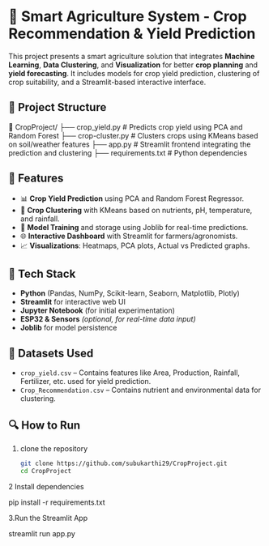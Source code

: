 # 🌾 Smart Agriculture System - Crop Recommendation & Yield Prediction

This project presents a smart agriculture solution that integrates **Machine Learning**, **Data Clustering**, and **Visualization** for better **crop planning** and **yield forecasting**. It includes models for crop yield prediction, clustering of crop suitability, and a Streamlit-based interactive interface.

## 📂 Project Structure

📁 CropProject/
├── crop_yield.py # Predicts crop yield using PCA and Random Forest
├── crop-cluster.py # Clusters crops using KMeans based on soil/weather features
├── app.py # Streamlit frontend integrating the prediction and clustering
├── requirements.txt # Python dependencies


## 🚀 Features

- 📊 **Crop Yield Prediction** using PCA and Random Forest Regressor.
- 🌱 **Crop Clustering** with KMeans based on nutrients, pH, temperature, and rainfall.
- 🧠 **Model Training** and storage using Joblib for real-time predictions.
- 🌐 **Interactive Dashboard** with Streamlit for farmers/agronomists.
- 📈 **Visualizations**: Heatmaps, PCA plots, Actual vs Predicted graphs.

## 📌 Tech Stack

- **Python** (Pandas, NumPy, Scikit-learn, Seaborn, Matplotlib, Plotly)
- **Streamlit** for interactive web UI
- **Jupyter Notebook** (for initial experimentation)
- **ESP32 & Sensors** *(optional, for real-time data input)*
- **Joblib** for model persistence

## 📁 Datasets Used

- `crop_yield.csv` – Contains features like Area, Production, Rainfall, Fertilizer, etc. used for yield prediction.
- `Crop_Recommendation.csv` – Contains nutrient and environmental data for clustering.

## 🔍 How to Run

1. clone the repository 
   ```bash
   git clone https://github.com/subukarthi29/CropProject.git
   cd CropProject
2   Install dependencies

pip install -r requirements.txt

3.Run the Streamlit App

streamlit run app.py
